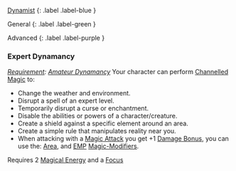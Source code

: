 [Dynamist](Game/Dynamist)
{: .label .label-blue }

General
{: .label .label-green }

Advanced
{: .label .label-purple }

### Expert Dynamancy

_[Requirement](Core/Terminology#Requirement): [Amateur Dynamancy](#Amateur%20Dynamancy)_
Your character can perform [Channelled Magic](Magic#Channelled%20Magic) to:

- Change the weather and environment.
- Disrupt a spell of an expert level.
- Temporarily disrupt a curse or enchantment.
- Disable the abilities or powers of a character/creature.
- Create a shield against a specific element around an area.
- Create a simple rule that manipulates reality near you.
- When attacking with a [Magic Attack](Magic-Modifiers#Magic%20Attack) you get +1 [Damage Bonus](Core/Weapons#Damage%20Bonus), you can use the: [Area](Magic-Modifiers#Area), and [EMP](Magic-Modifiers#EMP) [Magic-Modifiers](Magic-Modifiers).

Requires 2 [Magical Energy](Magic#Magical%20Energy) and a [Focus](Example-Gear#Focus)